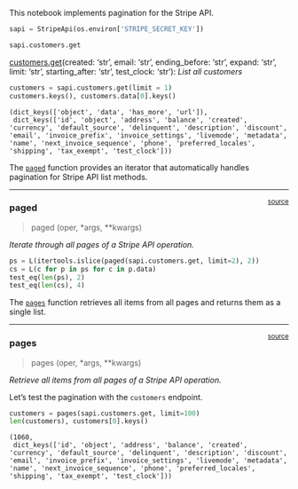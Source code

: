 

<!-- WARNING: THIS FILE WAS AUTOGENERATED! DO NOT EDIT! -->

This notebook implements pagination for the Stripe API.

``` python
sapi = StripeApi(os.environ['STRIPE_SECRET_KEY'])
```

``` python
sapi.customers.get
```

[customers.get](https://docs.stripe.com/api/customers/list)(created:
‘str’, email: ‘str’, ending_before: ‘str’, expand: ‘str’, limit: ‘str’,
starting_after: ‘str’, test_clock: ‘str’): *List all customers*

``` python
customers = sapi.customers.get(limit = 1)
customers.keys(), customers.data[0].keys()
```

    (dict_keys(['object', 'data', 'has_more', 'url']),
     dict_keys(['id', 'object', 'address', 'balance', 'created', 'currency', 'default_source', 'delinquent', 'description', 'discount', 'email', 'invoice_prefix', 'invoice_settings', 'livemode', 'metadata', 'name', 'next_invoice_sequence', 'phone', 'preferred_locales', 'shipping', 'tax_exempt', 'test_clock']))

The [`paged`](https://AnswerDotAI.github.io/faststripe/page.html#paged)
function provides an iterator that automatically handles pagination for
Stripe API list methods.

------------------------------------------------------------------------

<a
href="https://github.com/AnswerDotAI/faststripe/blob/main/faststripe/page.py#L11"
target="_blank" style="float:right; font-size:smaller">source</a>

### paged

>  paged (oper, *args, **kwargs)

*Iterate through all pages of a Stripe API operation.*

``` python
ps = L(itertools.islice(paged(sapi.customers.get, limit=2), 2))
cs = L(c for p in ps for c in p.data)
test_eq(len(ps), 2)
test_eq(len(cs), 4)
```

The [`pages`](https://AnswerDotAI.github.io/faststripe/page.html#pages)
function retrieves all items from all pages and returns them as a single
list.

------------------------------------------------------------------------

<a
href="https://github.com/AnswerDotAI/faststripe/blob/main/faststripe/page.py#L21"
target="_blank" style="float:right; font-size:smaller">source</a>

### pages

>  pages (oper, *args, **kwargs)

*Retrieve all items from all pages of a Stripe API operation.*

Let’s test the pagination with the `customers` endpoint.

``` python
customers = pages(sapi.customers.get, limit=100)
len(customers), customers[0].keys()
```

    (1060,
     dict_keys(['id', 'object', 'address', 'balance', 'created', 'currency', 'default_source', 'delinquent', 'description', 'discount', 'email', 'invoice_prefix', 'invoice_settings', 'livemode', 'metadata', 'name', 'next_invoice_sequence', 'phone', 'preferred_locales', 'shipping', 'tax_exempt', 'test_clock']))
